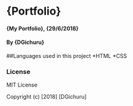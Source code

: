 # {Portfolio}
#### {My Portfolio}, {29/6/2018}
#### By **{DGichuru}**
##Languages used in this project
*HTML
*CSS

### License
MIT License

Copyright (c) [2018] [DGichuru]


